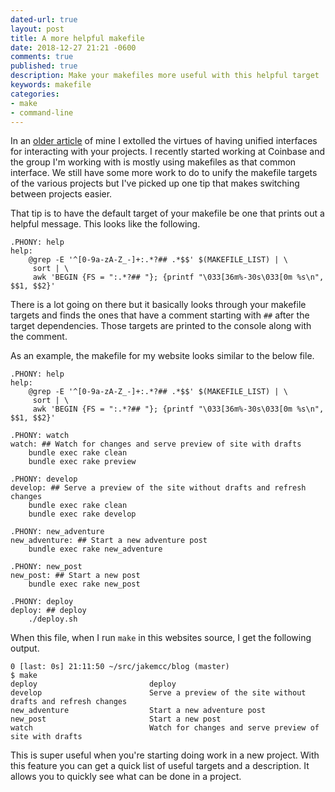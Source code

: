 ```yaml
---
dated-url: true
layout: post
title: A more helpful makefile
date: 2018-12-27 21:21 -0600
comments: true
published: true
description: Make your makefiles more useful with this helpful target
keywords: makefile
categories:
- make
- command-line
---
```


In an [older article](/blog/2016/11/30/unify-your-project-interfaces/) of mine I extolled the virtues of having unified interfaces for interacting with your projects. I recently started working at Coinbase and the group I'm working with is mostly using makefiles as that common interface. We still have some more work to do to unify the makefile targets of the various projects but I've picked up one tip that makes switching between projects easier.

That tip is to have the default target of your makefile be one that prints out a helpful message. This looks like the following.

```
.PHONY: help
help:
	@grep -E '^[0-9a-zA-Z_-]+:.*?## .*$$' $(MAKEFILE_LIST) | \
	 sort | \
	 awk 'BEGIN {FS = ":.*?## "}; {printf "\033[36m%-30s\033[0m %s\n", $$1, $$2}'
```

There is a lot going on there but it basically looks through your makefile targets and finds the ones that have a comment starting with `##` after the target dependencies. Those targets are printed to the console along with the comment.

As an example, the makefile for my website looks similar to the below file.

```
.PHONY: help
help:
	@grep -E '^[0-9a-zA-Z_-]+:.*?## .*$$' $(MAKEFILE_LIST) | \
	 sort | \
	 awk 'BEGIN {FS = ":.*?## "}; {printf "\033[36m%-30s\033[0m %s\n", $$1, $$2}'

.PHONY: watch
watch: ## Watch for changes and serve preview of site with drafts
	bundle exec rake clean
	bundle exec rake preview

.PHONY: develop
develop: ## Serve a preview of the site without drafts and refresh changes
	bundle exec rake clean
	bundle exec rake develop

.PHONY: new_adventure
new_adventure: ## Start a new adventure post
	bundle exec rake new_adventure

.PHONY: new_post
new_post: ## Start a new post
	bundle exec rake new_post 

.PHONY: deploy
deploy: ## deploy
	./deploy.sh
```

When this file, when I run `make` in this websites source, I get the following output.

```
0 [last: 0s] 21:11:50 ~/src/jakemcc/blog (master)
$ make
deploy                         deploy
develop                        Serve a preview of the site without drafts and refresh changes
new_adventure                  Start a new adventure post
new_post                       Start a new post
watch                          Watch for changes and serve preview of site with drafts
```

This is super useful when you're starting doing work in a new project. With this feature you can get a quick list of useful targets and a description. It allows you to quickly see what can be done in a project.
